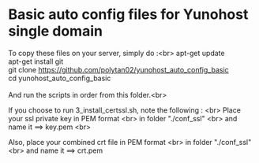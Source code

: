 # Basic auto config files for Yunohost single domain


To copy these files on your server, simply do :<br\>
apt-get update<br/>
apt-get install git<br/>
git clone https://github.com/polytan02/yunohost_auto_config_basic <br/>
cd yunohost_auto_config_basic<br/>
<br/>
And run the scripts in order from this folder.<br\>


If you choose to run 3_install_certssl.sh, note the following : <br\>
Place your ssl private key in PEM format <br\>
in folder "./conf_ssl"  <br\>
and name it ==> key.pem <br\>

Also, place your combined crt file in PEM format   <br\>
in folder "./conf_ssl"  <br\>
and name it ==> crt.pem


